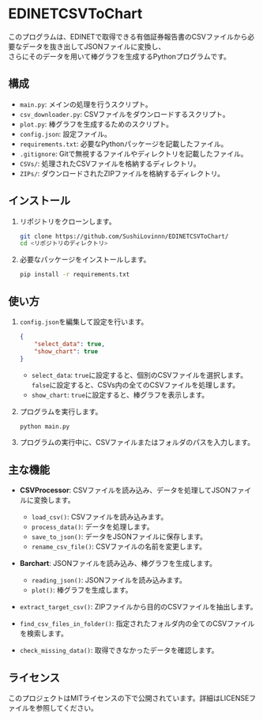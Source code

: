 # EDINETCSVToChart

このプログラムは、EDINETで取得できる有価証券報告書のCSVファイルから必要なデータを抜き出してJSONファイルに変換し、<br>
さらにそのデータを用いて棒グラフを生成するPythonプログラムです。

## 構成

- `main.py`: メインの処理を行うスクリプト。
- `csv_downloader.py`: CSVファイルをダウンロードするスクリプト。
- `plot.py`: 棒グラフを生成するためのスクリプト。
- `config.json`: 設定ファイル。
- `requirements.txt`: 必要なPythonパッケージを記載したファイル。
- `.gitignore`: Gitで無視するファイルやディレクトリを記載したファイル。
- `CSVs/`: 処理されたCSVファイルを格納するディレクトリ。
- `ZIPs/`: ダウンロードされたZIPファイルを格納するディレクトリ。

## インストール

1. リポジトリをクローンします。

    ```sh
    git clone https://github.com/SushiLovinnn/EDINETCSVToChart/
    cd <リポジトリのディレクトリ>
    ```

2. 必要なパッケージをインストールします。

    ```sh
    pip install -r requirements.txt
    ```

## 使い方

1. `config.json`を編集して設定を行います。

    ```json
    {
        "select_data": true,
        "show_chart": true
    }
    ```

    - `select_data`: `true`に設定すると、個別のCSVファイルを選択します。<br>`false`に設定すると、CSVs内の全てのCSVファイルを処理します。
    - `show_chart`: `true`に設定すると、棒グラフを表示します。

2. プログラムを実行します。

    ```sh
    python main.py
    ```

3. プログラムの実行中に、CSVファイルまたはフォルダのパスを入力します。

## 主な機能

- **CSVProcessor**: CSVファイルを読み込み、データを処理してJSONファイルに変換します。
    - `load_csv()`: CSVファイルを読み込みます。
    - `process_data()`: データを処理します。
    - `save_to_json()`: データをJSONファイルに保存します。
    - `rename_csv_file()`: CSVファイルの名前を変更します。

- **Barchart**: JSONファイルを読み込み、棒グラフを生成します。
    - `reading_json()`: JSONファイルを読み込みます。
    - `plot()`: 棒グラフを生成します。

- `extract_target_csv()`: ZIPファイルから目的のCSVファイルを抽出します。
- `find_csv_files_in_folder()`: 指定されたフォルダ内の全てのCSVファイルを検索します。
- `check_missing_data()`: 取得できなかったデータを確認します。

## ライセンス

このプロジェクトはMITライセンスの下で公開されています。詳細はLICENSEファイルを参照してください。
